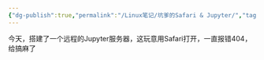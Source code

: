 ```yaml
---
{"dg-publish":true,"permalink":"/Linux笔记/坑爹的Safari & Jupyter/","tags":["Linux","Jupyter","Safari","macOS"]}
---
```


今天，搭建了一个远程的Jupyter服务器，这玩意用Safari打开，一直报错404，给搞麻了